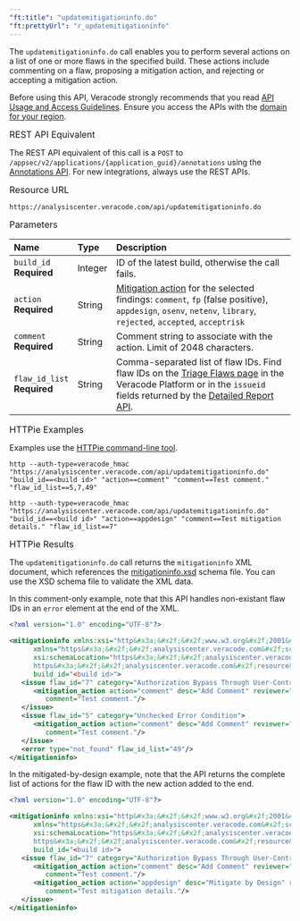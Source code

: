 ```yaml
---
"ft:title": "updatemitigationinfo.do"
"ft:prettyUrl": "r_updatemitigationinfo"
---
```

The `updatemitigationinfo.do` call enables you to perform several actions on a list of one or more flaws in the specified build. These actions include commenting on a flaw, proposing a mitigation action, and rejecting or accepting a mitigation action.

Before using this API, Veracode strongly recommends that you read [API Usage and Access Guidelines](https://docs.veracode.com/r/c_API_usage_guidelines). Ensure you access the APIs with the [domain for your region](https://docs.veracode.com/r/Region_Domains_for_Veracode_APIs).

<p><span style="font-size: medium;">REST API Equivalent</span></p>

The REST API equivalent of this call is a `POST` to `/appsec/v2/applications/{application_guid}/annotations` using the [Annotations API](https://docs.veracode.com/r/c_rest_annotations_intro). For new integrations, always use the REST APIs.

<p><span style="font-size: medium;">Resource URL</span></p>

`https://analysiscenter.veracode.com/api/updatemitigationinfo.do`

<p><span style="font-size: medium;">Parameters</span></p>

| Name                           | Type    | Description                                                                                                                                                                                                                                                           |
|:-------------------------------|:--------|:----------------------------------------------------------------------------------------------------------------------------------------------------------------------------------------------------------------------------------------------------------------------|
| `build_id`<br>**Required**     | Integer | ID of the latest build, otherwise the call fails.                                                                                                                                                                                                                     |
| `action`<br>**Required**       | String  | [Mitigation action](https://docs.veracode.com/r/improve_mitigation) for the selected findings: `comment`, `fp` (false positive), `appdesign`, `osenv`, `netenv`, `library`, `rejected`, `accepted`, `acceptrisk`                                                      |
| `comment`<br>**Required**      | String  | Comment string to associate with the action. Limit of 2048 characters.                                                                                                                                                                                                |
| `flaw_id_list`<br>**Required** | String  | Comma-separated list of flaw IDs. Find flaw IDs on the [Triage Flaws page](https://docs.veracode.com/r/improve_mitigation) in the Veracode Platform or in the `issueid` fields returned by the [Detailed Report API](../03_results_xml_apis/03_detailedreport_do.md). |

<p><span style="font-size: medium;">HTTPie Examples</span></p>

Examples use the [HTTPie command-line tool](https://docs.veracode.com/r/c_httpie_tool).

```shell
http --auth-type=veracode_hmac "https://analysiscenter.veracode.com/api/updatemitigationinfo.do" "build_id==<build id>" "action==comment" "comment==Test comment." "flaw_id_list==5,7,49"
```

```shell
http --auth-type=veracode_hmac "https://analysiscenter.veracode.com/api/updatemitigationinfo.do" "build_id==<build id>" "action==appdesign" "comment==Test mitigation details." "flaw_id_list==7"
```

<p><span style="font-size: medium;">HTTPie Results</span></p>

The `updatemitigationinfo.do` call returns the `mitigationinfo` XML document, which references the [mitigationinfo.xsd](https://analysiscenter.veracode.com/resource/mitigationinfo.xsd) schema file. You can use the XSD schema file to validate the XML data.

In this comment-only example, note that this API handles non-existant flaw IDs in an `error` element at the end of the XML.

```xml
<?xml version="1.0" encoding="UTF-8"?>
            
<mitigationinfo xmlns:xsi="http&#x3a;&#x2f;&#x2f;www.w3.org&#x2f;2001&#x2f;XMLSchema-instance" 
      xmlns="https&#x3a;&#x2f;&#x2f;analysiscenter.veracode.com&#x2f;schema&#x2f;mitigationinfo&#x2f;1.0" 
      xsi:schemaLocation="https&#x3a;&#x2f;&#x2f;analysiscenter.veracode.com&#x2f;schema&#x2f;mitigationinfo&#x2f;1.0 
      https&#x3a;&#x2f;&#x2f;analysiscenter.veracode.com&#x2f;resource&#x2f;mitigationinfo.xsd" mitigationinfo_version="1.1" 
      build_id="<build id>">
   <issue flaw_id="7" category="Authorization Bypass Through User-Controlled Key">
      <mitigation_action action="comment" desc="Add Comment" reviewer="<Veracodeusername>" date="2019-09-16 10&#x3a;33&#x3a;00" 
         comment="Test comment."/>
   </issue>
   <issue flaw_id="5" category="Unchecked Error Condition">
      <mitigation_action action="comment" desc="Add Comment" reviewer="<Veracodeusername>" date="2019-09-16 10&#x3a;33&#x3a;00" 
         comment="Test comment."/>
   </issue>
   <error type="not_found" flaw_id_list="49"/>
</mitigationinfo>
```

In the mitigated-by-design example, note that the API returns the complete list of actions for the flaw ID with the new action added to the end.

```xml
<?xml version="1.0" encoding="UTF-8"?>

<mitigationinfo xmlns:xsi="http&#x3a;&#x2f;&#x2f;www.w3.org&#x2f;2001&#x2f;XMLSchema-instance" 
      xmlns="https&#x3a;&#x2f;&#x2f;analysiscenter.veracode.com&#x2f;schema&#x2f;mitigationinfo&#x2f;1.0" 
      xsi:schemaLocation="https&#x3a;&#x2f;&#x2f;analysiscenter.veracode.com&#x2f;schema&#x2f;mitigationinfo&#x2f;1.0 
      https&#x3a;&#x2f;&#x2f;analysiscenter.veracode.com&#x2f;resource&#x2f;mitigationinfo.xsd" mitigationinfo_version="1.1" 
      build_id="<build id>">
   <issue flaw_id="7" category="Authorization Bypass Through User-Controlled Key">
      <mitigation_action action="comment" desc="Add Comment" reviewer="<Veracodeuserid>" date="2019-09-16 10&#x3a;33&#x3a;41" 
         comment="Test comment."/>
      <mitigation_action action="appdesign" desc="Mitigate by Design" reviewer="<Veracodeuserid>" date="2019-09-17 12&#x3a;16&#x3a;48" 
         comment="Test mitigation details."/>
   </issue>
</mitigationinfo>
```

